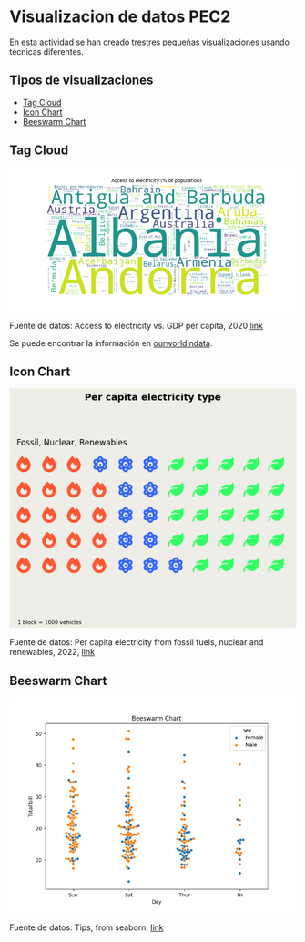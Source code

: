 # Visualizacion de datos PEC2

En esta actividad se han creado trestres pequeñas visualizaciones usando técnicas diferentes. 

## Tipos de visualizaciones

- [Tag Cloud](#tag-cloud )
- [Icon Chart](#icon-chart)
- [Beeswarm Chart](#beeswarm-chart)


## Tag Cloud 

![Descripción de la Imagen](visualisations/tag_cloud.png)


Fuente de datos: Access to electricity vs. GDP per capita, 2020 [link](https://ourworldindata.org/grapher/access-to-electricity-vs-gdp-per-capita?country=%C2%AEion~BHR~BGD~BRN~HKG~IND~IDN~ISR~JPN~JOR~KAZ~KWT~LAO~MAC~OMN~PHL~SAU~SGP~KOR~ARE~NPL~UZB~KGZ~PSE~VNM~KHM~PAK~AZE~TJK~ARM~BTN~CHN~TLS~GEO~IRN~IRQ~LBN~MYS~MDV~MNG~MMR~QAT~LKA~THA~TUR~TKM~AFG)

Se puede encontrar la información en [ourworldindata](https://ourworldindata.org/worlds-energy-problem).

## Icon Chart

![Descripción de la Imagen](visualisations/icon_chart.png)


Fuente de datos: Per capita electricity from fossil fuels, nuclear and
renewables, 2022, [link](https://ourworldindata.org/electricity-mix)

## Beeswarm Chart

![Descripción de la Imagen](visualisations/beeswarm_chart.png)


Fuente de datos: Tips, from seaborn, [link](https://github.com/mwaskom/seaborn-data/blob/master/tips.csv)


